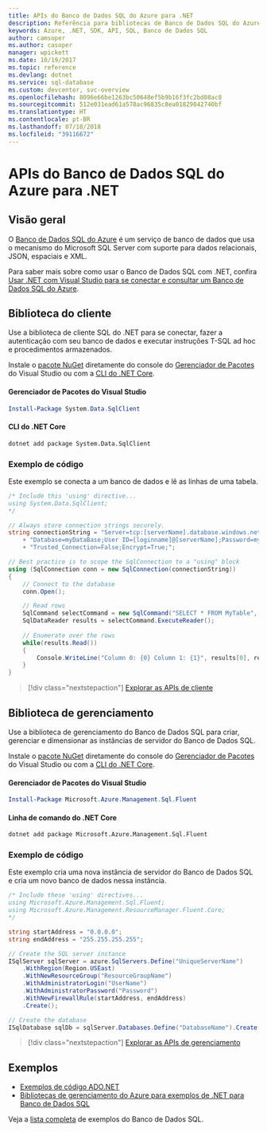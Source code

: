 ```yaml
---
title: APIs do Banco de Dados SQL do Azure para .NET
description: Referência para bibliotecas de Banco de Dados SQL do Azure para .NET
keywords: Azure, .NET, SDK, API, SQL, Banco de Dados SQL
author: camsoper
ms.author: casoper
manager: wpickett
ms.date: 10/19/2017
ms.topic: reference
ms.devlang: dotnet
ms.service: sql-database
ms.custom: devcenter, svc-overview
ms.openlocfilehash: 8096e66be1263bc50648ef5b9b16f3fc2bd08ac8
ms.sourcegitcommit: 512e031ead61a578ac96835c8ea01829842740bf
ms.translationtype: HT
ms.contentlocale: pt-BR
ms.lasthandoff: 07/18/2018
ms.locfileid: "39116672"
---
```

# <a name="azure-sql-database-apis-for-net"></a>APIs do Banco de Dados SQL do Azure para .NET

## <a name="overview"></a>Visão geral

O [Banco de Dados SQL do Azure](https://docs.microsoft.com/azure/sql-database/sql-database-technical-overview) é um serviço de banco de dados que usa o mecanismo do Microsoft SQL Server com suporte para dados relacionais, JSON, espaciais e XML. 

Para saber mais sobre como usar o Banco de Dados SQL com .NET, confira [Usar .NET com Visual Studio para se conectar e consultar um Banco de Dados SQL do Azure](https://docs.microsoft.com/azure/sql-database/sql-database-connect-query-dotnet-visual-studio).

## <a name="client-library"></a>Biblioteca do cliente

Use a biblioteca de cliente SQL do .NET para se conectar, fazer a autenticação com seu banco de dados e executar instruções T-SQL ad hoc e procedimentos armazenados.

Instale o [pacote NuGet]( https://www.nuget.org/packages/System.Data.SqlClient) diretamente do console do [Gerenciador de Pacotes](https://docs.microsoft.com/nuget/tools/package-manager-console) do Visual Studio ou com a [CLI do .NET Core](https://docs.microsoft.com/dotnet/core/tools/dotnet-add-package).

#### <a name="visual-studio-package-manager"></a>Gerenciador de Pacotes do Visual Studio

```powershell
Install-Package System.Data.SqlClient
```

#### <a name="net-core-cli"></a>CLI do .NET Core

```bash
dotnet add package System.Data.SqlClient
```

### <a name="code-example"></a>Exemplo de código

Este exemplo se conecta a um banco de dados e lê as linhas de uma tabela.

```csharp
/* Include this 'using' directive...
using System.Data.SqlClient;
*/

// Always store connection strings securely. 
string connectionString = "Server=tcp:[serverName].database.windows.net;" 
    + "Database=myDataBase;User ID=[loginname]@[serverName];Password=myPassword;"
    + "Trusted_Connection=False;Encrypt=True;";

// Best practice is to scope the SqlConnection to a "using" block
using (SqlConnection conn = new SqlConnection(connectionString))
{
    // Connect to the database
    conn.Open();

    // Read rows
    SqlCommand selectCommand = new SqlCommand("SELECT * FROM MyTable", conn);
    SqlDataReader results = selectCommand.ExecuteReader();
    
    // Enumerate over the rows
    while(results.Read())
    {
        Console.WriteLine("Column 0: {0} Column 1: {1}", results[0], results[1]);
    }
}
```

> [!div class="nextstepaction"]
> [Explorar as APIs de cliente](/dotnet/api/overview/azure/sql/client)

## <a name="management-library"></a>Biblioteca de gerenciamento

Use a biblioteca de gerenciamento do Banco de Dados SQL para criar, gerenciar e dimensionar as instâncias de servidor do Banco de Dados SQL.

Instale o [pacote NuGet](https://www.nuget.org/packages/Microsoft.Azure.Management.Sql.Fluent/) diretamente do console do [Gerenciador de Pacotes](https://docs.microsoft.com/nuget/tools/package-manager-console) do Visual Studio ou com a [CLI do .NET Core](https://docs.microsoft.com/dotnet/core/tools/dotnet-add-package).

#### <a name="visual-studio-package-manager"></a>Gerenciador de Pacotes do Visual Studio

```powershell
Install-Package Microsoft.Azure.Management.Sql.Fluent
``` 

#### <a name="net-core-command-line"></a>Linha de comando do .NET Core

```bash
dotnet add package Microsoft.Azure.Management.Sql.Fluent
```

### <a name="code-example"></a>Exemplo de código

Este exemplo cria uma nova instância de servidor do Banco de Dados SQL e cria um novo banco de dados nessa instância.

```csharp
/* Include these 'using' directives...
using Microsoft.Azure.Management.Sql.Fluent;
using Microsoft.Azure.Management.ResourceManager.Fluent.Core;
*/

string startAddress = "0.0.0.0";
string endAddress = "255.255.255.255";

// Create the SQL server instance
ISqlServer sqlServer = azure.SqlServers.Define("UniqueServerName")
    .WithRegion(Region.USEast)
    .WithNewResourceGroup("ResourceGroupName")
    .WithAdministratorLogin("UserName")
    .WithAdministratorPassword("Password")
    .WithNewFirewallRule(startAddress, endAddress)
    .Create();

// Create the database
ISqlDatabase sqlDb = sqlServer.Databases.Define("DatabaseName").Create();
```

> [!div class="nextstepaction"]
> [Explorar as APIs de gerenciamento](/dotnet/api/overview/azure/sql/management)

## <a name="samples"></a>Exemplos

- [Exemplos de código ADO.NET](/dotnet/framework/data/adonet/ado-net-code-examples)
- [Bibliotecas de gerenciamento do Azure para exemplos de .NET para Banco de Dados SQL](/dotnet/azure/dotnet-sdk-azure-sql-database-samples)

Veja a [lista completa](https://azure.microsoft.com/resources/samples/?platform=dotnet&term=sql+database) de exemplos do Banco de Dados SQL.


